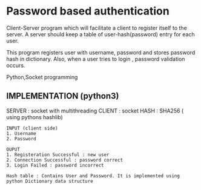 # Password based authentication
Client-Server program which will facilitate a client to register itself to the server. A server should keep a table of user-hash(password) entry for each user.

This program registers user with username, password and stores password hash in dictionary. Also, when a user tries to login , password validation occurs.

Python,Socket programming 

## IMPLEMENTATION (python3)
SERVER : socket with multithreading
CLIENT : socket
HASH : SHA256 ( using pythons hashlib)

```
INPUT (client side)
1. Username
2. Password
```
```
OUPUT
1. Registeration Successful : new user
2. Connection Successful : password correct
3. Login Failed : password incorrect 

Hash table : Contains User and Password. It is implemented using python Dictionary data structure
```
